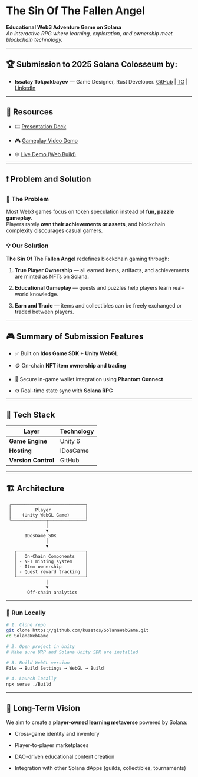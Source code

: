 # The Sin Of The Fallen Angel

**Educational Web3 Adventure Game on Solana**  
_An interactive RPG where learning, exploration, and ownership meet blockchain technology._

---

## 🏆 Submission to 2025 Solana Colosseum by:

- **Issatay Tokpakbayev** — Game Designer, Rust Developer. [GitHub](https://github.com/kusetos) | [TG](https://t.me/kusetos) | [LinkedIn]([https://t.me/kusetos](https://www.linkedin.com/in/issatay-tokpakbayev-305b86280/))
      

---

## 🔗 Resources

- 🎞️ [Presentation Deck](https://www.youtube.com/watch?v=EyvItFC25UY)
    
- 🎮 [Gameplay Video Demo](https://www.youtube.com/watch?v=RKIPxgAKr5Q)
    
- 🌐 [Live Demo (Web Build)](https://idosgames.com/en/app/?id=7K6XJHUK)
                

---

## ❗ Problem and Solution

### 🎯 The Problem

Most Web3 games focus on token speculation instead of **fun, pazzle gameplay**.  
Players rarely **own their achievements or assets**, and blockchain complexity discourages casual gamers.

### 💡 Our Solution

**The Sin Of The Fallen Angel** redefines blockchain gaming through:

1. **True Player Ownership** — all earned items, artifacts, and achievements are minted as NFTs on Solana.
    
2. **Educational Gameplay** — quests and puzzles help players learn real-world knowledge.
        
3. **Earn and Trade** — items and collectibles can be freely exchanged or traded between players.
    

---

## 🎮 Summary of Submission Features

- ✅ Built on **Idos Game SDK + Unity WebGL**
        
- 🪙 On-chain **NFT item ownership and trading**
    
- 🔐 Secure in-game wallet integration using **Phantom Connect**
    
- ⚙️ Real-time state sync with **Solana RPC**
        

---

## 🧱 Tech Stack

|Layer|Technology|
|---|---|
|**Game Engine**|Unity 6|
|**Hosting**|IDosGame|
|**Version Control**|GitHub|

---

## 🏗️ Architecture

```
 ┌────────────────────────────┐
 │         Player             │
 │    (Unity WebGL Game)      │
 └─────────────┬──────────────┘
               │
               ▼
       IDosGame SDK
               │
               ▼
   ┌──────────────────────────┐
   │   On-Chain Components    │
   │ - NFT minting system     │
   │ - Item ownership         │
   │ - Quest reward tracking  │
   └──────────────────────────┘
               │
               ▼
        Off-chain analytics
```

---

    

### 🚀 Run Locally

```bash
# 1. Clone repo
git clone https://github.com/kusetos/SolanaWebGame.git
cd SolanaWebGame

# 2. Open project in Unity
# Make sure URP and Solana Unity SDK are installed

# 3. Build WebGL version
File → Build Settings → WebGL → Build

# 4. Launch locally
npx serve ./Build
```

---

## 🔮 Long-Term Vision

We aim to create a **player-owned learning metaverse** powered by Solana:

- Cross-game identity and inventory
    
- Player-to-player marketplaces
    
- DAO-driven educational content creation
    
- Integration with other Solana dApps (guilds, collectibles, tournaments)
    
